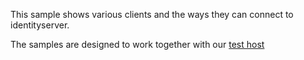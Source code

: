 This sample shows various clients and the ways they can connect to identityserver.

The samples are designed to work together with our [test host](https://github.com/IdentityServer/IdentityServer3)
